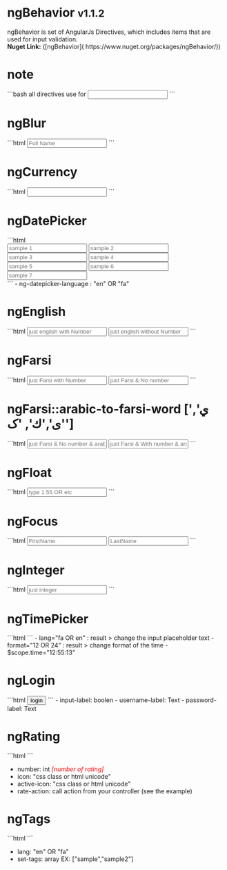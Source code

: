 <h1>ngBehavior <small>v1.1.2</small></h1>
ngBehavior is set of AngularJs Directives, which includes items that are used for input validation.
<br>
<b>Nuget Link:</b> ([ngBehavior]( https://www.nuget.org/packages/ngBehavior/))

<h1>note</h1>
```bash
all directives use for <input />
```
<h1>ngBlur</h1>
```html
<input type="text" ng-model="fullName" ng-blur="onblur('Maher Ashori')" placeholder="Full Name" />
```
<h1>ngCurrency</h1>
```html
<input type="text" ng-model="currencyInput" ng-currency />
```

<h1>ngDatePicker</h1>
```html
<div ng-datepicker-language="en">
  <input type="text" class="form-control" ng-model="datePicker1" ng-date-picker placeholder="sample 1" />
  <input type="text" class="form-control" ng-model="datePicker2" ng-date-picker format="yy/mm/dd" placeholder="sample 2" />
  <input type="text" class="form-control" ng-model="datePicker3" ng-date-picker format="yy/mm/dd" change-year="true" change-month="true" placeholder="sample 3" />
  <input type="text" class="form-control" ng-model="datePicker4" ng-date-picker format="yy/mm/dd" min-date="2015/03/01" max-date="2015/03/10" placeholder="sample 4" />
  <input type="text" class="form-control" ng-model="datePicker5" ng-date-picker format="yy/mm/dd" min-date="2015/03/01" max-date="today" placeholder="sample 5" />
  <input type="text" class="form-control" ng-model="datePicker6" ng-date-picker format="yy/mm/dd" months-number="2" placeholder="sample 6" />
  <input type="text" class="form-control" ng-model="datePicker7" ng-date-picker format="yy/mm/dd" show-button-panel="true" placeholder="sample 7" />
</div>
```
- ng-datepicker-language : "en" OR "fa"

<h1>ngEnglish</h1>
```html
<input type="text" ng-model="englishInput1" ng-english number="true" placeholder="just english with Number" />

<input type="text" ng-model="englishInput2" ng-english number="false" placeholder="just english without Number" />
  ```
<h1>ngFarsi</h1>
```html
<input type="text" ng-model="farsiInput1" ng-farsi number="true" placeholder="just Farsi with Number" />
<input type="text" ng-model="farsiInput2" ng-farsi number="false" placeholder="just Farsi & No number" />
```
<h1>ngFarsi::arabic-to-farsi-word ['ي', 'ی','ك', 'ک']</h1>
```html
<input type="text" ng-model="farsiInput3" ng-farsi number="false" arabic-to-farsi-word="true" placeholder="just Farsi & No number & arabic to farsi word" />

<input type="text" ng-model="farsiInput4" ng-farsi number="true" arabic-to-farsi-word="true" placeholder="just Farsi & With number & arabic to farsi word" />
```
<h1>ngFloat</h1>
```html
<input type="text" ng-model="floatInput" ng-float number="true" placeholder="type 1.55 OR etc" />
```

<h1>ngFocus</h1>
```html
<input type="text" ng-model="firstName" ng-focus="true" placeholder="FirstName" />

<input type="text" ng-model="lastName" ng-focus="onfocus('Ashori')" placeholder="LastName" />
```

<h1>ngInteger</h1>
```html
<input type="text" ng-model="code" ng-integer placeholder="just integer" />
```

<h1>ngTimePicker</h1>
```html
<ng-time-picker format="24" ng-model="time" time="{{time}}" lang="fa"></ng-time-picker>
```
- lang="fa OR en" : result > change the input placeholder text
- format="12 OR 24" : result > change format of the time
- $scope.time="12:55:13"

<h1>ngLogin</h1>
```html
<ng-login username-label="username" password-label="password" input-label="false">
  <button ng-click="login()" class="btn btn-info btn-block login">login</button>
</ng-login>
```
- input-label: boolen
- username-label: Text
- password-label: Text

<h1>ngRating</h1>
```html
<ng-rating number="8" current-rate="1" icon="fa fa-star-o fa-2x" active-icon="fa fa-star fa-2x" rate-action="controllerFunction"></ng-rating>
```

- number: int <i style="color:red">[number of rating]</i>
- icon: "css class or html unicode"
- active-icon: "css class or html unicode"
- rate-action: call action from your controller (see the example)

<h1>ngTags</h1>
```html
<ng-tags lang="en" set-tags="{{myTags}}"></ng-tags>
```

- lang: "en" OR "fa"
- set-tags: array EX: ["sample","sample2"]
